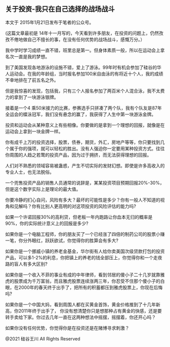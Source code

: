 ## 关于投资-我只在自己选择的战场战斗

本文于 2015年1月21日发布于笔者的公众号。

(这篇文章最初是 14年十一月写的，今天看到许多朋友，在投资的问题上，仍然孜孜不倦地做自己不擅长的事，在没有任何优势的战场战斗，感慨万分。）

我中学时学习成绩一直不错，班里总是第一。但身体素质一般，所以在运动会上拿名次一直是我的梦想。

到了美国发现各地游泳的设施不错，爱上了游泳。99年时有机会参加了硅谷的华人运动会。在我的年龄组，当时报名参加100米自由泳的有将近十个人，我的成绩不幸地排在了前五名之外。

但是我惊喜的发现，包括我，只有三个人报名参加了两百米个人混合泳，我不太费力的拿到了一块游泳银牌。

接着是一个4 乘50米接力的比赛，参赛选手只拼凑了两个队，我有个队友是87年全运会的蝶泳冠军，我们没有悬念的赢了，我获得了人生中第一块游泳金牌。

投资和运动会从某种意义上有些相像。你要做的是拿到一个理想的回报，就像是在运动会上拿到一块金牌一样。

你有成千上万的投资选择，股票，债券，期货，外汇，房地产等等，你只要找到几个属于你的强项，就可以轻松的胜出。没有人强迫你一定要用某种投资方式。往往你周围的人趋之若鹜的投资产品，因为过于拥挤，而无法获得理想的回报。

人们对不熟悉的领域容易被蛊惑，产生不切实际的发财幻想。即使是许多高收入的专业人士，也无法脱俗。

一个兜售投资产品的销售人员通常的说辞是，某某投资项目预期回报20%-30%， 但是这个数字实际上是理论的最大值。

你要冷静的扪心自问，风险有多大？最坏的可能性是多少？你有一般人不知道的视角和见解吗？你有比别人更高明的对这项投资的风险评估的能力吗?

如果一个许诺回报30%的高利贷，但老板一年内跑路让你血本无归的概率是90%，你的实际统计意义上的回报是多少?

如果你是一个电脑工程师，你的朋友买了一个已经涨了四倍的制药公司的股票小赚一笔，你分外眼红，跃跃欲试，你觉得你的胜算会有多大?

如果你是一个挪威小镇的养老金基金，华尔街有人给你卖美国次级贷款打包的投资产品，可以多1-2%的利息，你把镇上的养老的钱全部压上，你觉得你和一个走夜路的盲人有多大区别?

如果你是一个收入不菲的事业有成的中年律师，看到邻居的傻小子二十几岁就靠雅虎的股票成为千万富翁，而且雅虎股票连续涨两三年，你忍受不住那个傻小子的白眼，在2000年的春天终于出手了，把所有的积蓄都压到雅虎股票上，你现在后悔吗?

如果你是一个中国大妈，看到周围人都在买黄金首饰，黄金价格推到了十几年新高，你2011年终于出手了，
你没有想清楚你只是想那种占有黄金的快感，还是要转手卖给下家。你过去几年一直在这两种想法中摇摆，摇摆着，你还开心吗？

如果你没有任何优势，你觉得你是在投资还是在赌博寻求刺激？

@2021 硅谷王川 All Rights Reserved

